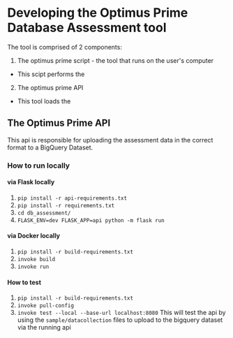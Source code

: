 # Developing the Optimus Prime Database Assessment tool

The tool is comprised of 2 components:

1. The optimus prime script - the tool that runs on the user's computer
- This scipt performs the 

2. The optimus prime API
- This tool loads the 

## The Optimus Prime API

This api is responsible for uploading the assessment data in the correct format to a BigQuery Dataset.

### How to run locally

#### via Flask locally

1. `pip install -r api-requirements.txt`
1. `pip install -r requirements.txt`
1. `cd db_assessment/`
1. `FLASK_ENV=dev FLASK_APP=api python -m flask run`

#### via Docker locally

1. `pip install -r build-requirements.txt`
1. `invoke build`
1. `invoke run`

#### How to test
1. `pip install -r build-requirements.txt`
1. `invoke pull-config`
1. `invoke test --local --base-url localhost:8080`
This will test the api by using the `sample/datacollection` files to upload to the bigquery dataset via the running api
